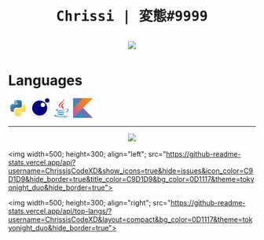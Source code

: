 <h1 align="center"><pre>Chrissi | 変態#9999</pre></h1>
<p align="center">
        <img  src="https://discord.c99.nl/widget/theme-3/589898942527963157.png" style='padding: 5px;'>

</p>

# Languages

<div >
<a href="https://www.python.org/"><img src="https://raw.githubusercontent.com/devicons/devicon/master/icons/python/python-original.svg" width="40" alt="Python"></a>
<a href="https://www.lua.org/"><img src="https://raw.githubusercontent.com/devicons/devicon/master/icons/lua/lua-original.svg" width="40" alt="Kotlin"></a>
  <a href="ttps://www.java.com/"><img src="https://raw.githubusercontent.com/devicons/devicon/master/icons/java/java-original.svg" width="40" alt="Kotlin"></a>
  <a href="https://kotlinlang.org/"><img src="https://raw.githubusercontent.com/devicons/devicon/master/icons/kotlin/kotlin-original.svg" width="40" alt="Kotlin"></a>
</div>


<hr></hr>
<p align="center">
<img width=500; src="http://github-readme-streak-stats.herokuapp.com?user=ChrissisCodeXD&theme=tokyonight_duo&hide_border=true&locale=de"></img>
</p>

<img width=500; height=300; align="left"; src="https://github-readme-stats.vercel.app/api?username=ChrissisCodeXD&show_icons=true&hide=issues&icon_color=C9D1D9&hide_border=true&title_color=C9D1D9&bg_color=0D1117&theme=tokyonight_duo&hide_border=true">

<img width=500; height=300; align="right"; src="https://github-readme-stats.vercel.app/api/top-langs/?username=ChrissisCodeXD&layout=compact&bg_color=0D1117&theme=tokyonight_duo&hide_border=true">
